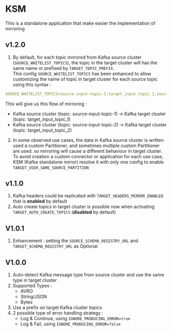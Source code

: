 # KSM
This is a standalone application that make easier the implementation of mirroring

## v1.2.0
1) By default, for each topic mirrored from Kafka source cluster (`SOURCE_WHITELIST_TOPICS`), the topic in the target cluster will has the same name or prefixed by `TARGET_TOPIC_PREFIX`. <br />
This config `SOURCE_WHITELIST_TOPICS` has been enhanced to allow customizing the name of topic in target cluster for each source topic using this syntax : <br />
```yaml
SOURCE_WHITELIST_TOPICS=source-input-topic-1:target_input_topic_1,source-input-topic-2:target_input_topic_2
```
This will give us this flow of mirroring : <br />
* Kafka source cluster (topic: source-input-topic-1) &rarr;  Kafka target cluster (topic: target_input_topic_1)
* Kafka source cluster (topic: source-input-topic-2) &rarr;  Kafka target cluster (topic: target_input_topic_2)

2) In some observed use cases, the data in Kafka source cluster is written used a custom Partitioner, and sometimes multiple custom Partitioner are used. so mirroring will cause a different behaviour in target cluster. <br />
To avoid creation a custom connector or application for each use case, KSM (Kafka standalone mirror) resolve it with only one config to enable `TARGET_USER_SAME_SOURCE_PARTITION`

## v1.1.0
1) Kafka headers could be replicated with `TARGET_HEADERS_MIRROR_ENABLED` that is **enabled** by default
2) Auto create topics in target cluster is possible now when activating `TARGET_AUTO_CREATE_TOPICS` (**disabled** by default)

## V1.0.1
1) Enhancement : setting the `SOURCE_SCHEMA_REGISTRY_URL` and `TARGET_SCHEMA_REGISTRY_URL` as Optional

## V1.0.0
1) Auto-detect Kafka message type from source cluster and use the same type in target cluster
2) Supported Types :
   * AVRO
   * String/JSON
   * Bytes
3) Use a prefix on target Kafka cluster topics
4) 2 possible type of error handling strategy :
   * Log & Continue, using `IGNORE_PRODUCING_ERROR=true`
   * Log & Fail, using `IGNORE_PRODUCING_ERROR=false`

